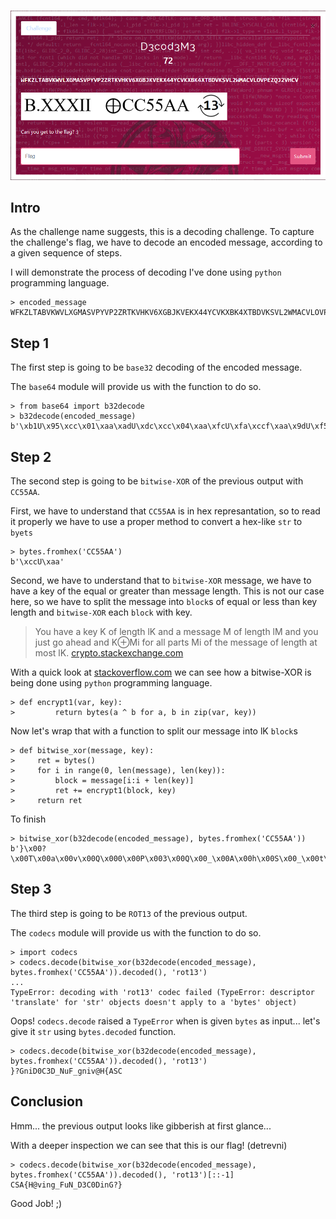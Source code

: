 #   
![challenge](challenge.png)

## Intro
As the challenge name suggests, this is a decoding challenge.
To capture the challenge's flag, we have to decode an encoded message, according to a given sequence of steps.

I will demonstrate the process of decoding I've done using `python` programming language.

```
> encoded_message
WFKZLTABVKWVLXGMASVPYVP2ZRTKVHKV6XGBJKVEKX44YCVKXBK4XTBDVKSVL2WMACVLOVPEZQJ2VHCV
```

## Step 1
The first step is going to be `base32` decoding of the encoded message.

The `base64` module will provide us with the function to do so.

```
> from base64 import b32decode
> b32decode(encoded_message)
b'\xb1U\x95\xcc\x01\xaa\xadU\xdc\xcc\x04\xaa\xfcU\xfa\xccf\xaa\x9dU\xf5\xcc\x14\xaa\xa4U\xf9\xcc\n\xaa\xb8U\xcb\xcc#\xaa\xa5U\xea\xcc\x00\xaa\xb7U\xe4\xcc\x13\xaa\x9cU'
```

## Step 2
The second step is going to be `bitwise-XOR` of the previous output with `CC55AA`.

First, we have to understand that `CC55AA` is in hex represantation, so to read it properly we have to use a proper method to convert a hex-like `str` to `byets`
```
> bytes.fromhex('CC55AA')
b'\xccU\xaa'
```

Second, we have to understand that to `bitwise-XOR` message, we have to have a key of the equal or greater than message length. This is not our case here, so we have to split the message into `block`s of equal or less than key length and `bitwise-XOR` each `block` with key.

> You have a key K of length lK and a message M of length lM and you just go ahead and K⊕Mi for all parts Mi of the message of length at most lK.
[crypto.stackexchange.com](https://crypto.stackexchange.com/questions/24332/key-length-requirement-in-a-simple-xor-implementation)

With a quick look at [stackoverflow.com](https://stackoverflow.com/questions/29408173/byte-operations-xor-in-python) we can see how a bitwise-XOR is being done using `python` programming language.
```
> def encrypt1(var, key):
>         return bytes(a ^ b for a, b in zip(var, key))
```
Now let's wrap that with a function to split our message into lK `block`s
```
> def bitwise_xor(message, key):
>     ret = bytes()
>     for i in range(0, len(message), len(key)):
>         block = message[i:i + len(key)]
>         ret += encrypt1(block, key)
>     return ret
```
To finish
```
> bitwise_xor(b32decode(encoded_message), bytes.fromhex('CC55AA'))
b'}\x00?\x00T\x00a\x00v\x00Q\x000\x00P\x003\x00Q\x00_\x00A\x00h\x00S\x00_\x00t\x00a\x00v\x00i\x00@\x00U\x00{\x00N\x00F\x00P\x00'
```

## Step 3
The third step is going to be `ROT13` of the previous output.

The `codecs` module will provide us with the function to do so.

```
> import codecs
> codecs.decode(bitwise_xor(b32decode(encoded_message), bytes.fromhex('CC55AA')).decoded(), 'rot13')
...
TypeError: decoding with 'rot13' codec failed (TypeError: descriptor 'translate' for 'str' objects doesn't apply to a 'bytes' object)
```

Oops! `codecs.decode` raised a `TypeError` when is given `bytes` as input... let's give it `str` using `bytes.decoded` function.

```
> codecs.decode(bitwise_xor(b32decode(encoded_message), bytes.fromhex('CC55AA')).decoded(), 'rot13')
}?GniD0C3D_NuF_gniv@H{ASC
```

## Conclusion
Hmm... the previous output looks like gibberish at first glance...

With a deeper inspection we can see that this is our flag! (detrevni)

```
> codecs.decode(bitwise_xor(b32decode(encoded_message), bytes.fromhex('CC55AA')).decoded(), 'rot13')[::-1]
CSA{H@ving_FuN_D3C0DinG?}
```

Good Job! ;)